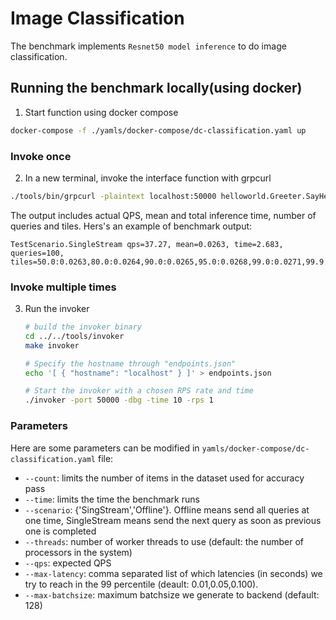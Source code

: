 # Image Classification

The benchmark implements `Resnet50 model inference` to do image classification.

## Running the benchmark locally(using docker)
1. Start function using docker compose
```bash
docker-compose -f ./yamls/docker-compose/dc-classification.yaml up
```

### Invoke once
2. In a new terminal, invoke the interface function with grpcurl
```bash
./tools/bin/grpcurl -plaintext localhost:50000 helloworld.Greeter.SayHello
```

The output includes actual QPS, mean and total inference time, number of queries and tiles.
Hers's an example of benchmark output:
```
TestScenario.SingleStream qps=37.27, mean=0.0263, time=2.683, queries=100, tiles=50.0:0.0263,80.0:0.0264,90.0:0.0265,95.0:0.0268,99.0:0.0271,99.9:0.0290
```

### Invoke multiple times
3. Run the invoker
   ```bash
   # build the invoker binary
   cd ../../tools/invoker
   make invoker

   # Specify the hostname through "endpoints.json"
   echo '[ { "hostname": "localhost" } ]' > endpoints.json

   # Start the invoker with a chosen RPS rate and time
   ./invoker -port 50000 -dbg -time 10 -rps 1
   ```

### Parameters
Here are some parameters can be modified in `yamls/docker-compose/dc-classification.yaml` file:
- `--count`: limits the number of items in the dataset used for accuracy pass
- `--time`: limits the time the benchmark runs
- `--scenario`: {'SingStream','Offline'}. Offline means send all queries at one time, SingleStream means send the next query as soon as previous one is completed
- `--threads`: number of worker threads to use (default: the number of processors in the system)
- `--qps`: expected QPS
- `--max-latency`: 
comma separated list of which latencies (in seconds) we try to reach in the 99 percentile (deault: 0.01,0.05,0.100).
- `--max-batchsize`: 
maximum batchsize we generate to backend (default: 128)
